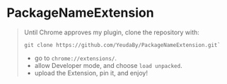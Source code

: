 # PackageNameExtension

> Until Chrome approves my plugin, clone the repository with:
> ```
> git clone https://github.com/YeudaBy/PackageNameExtension.git`
> ```
> - go to `chrome://extensions/`.
> - allow Developer mode, and choose `load unpacked`.
> - upload the Extension, pin it, and enjoy!
